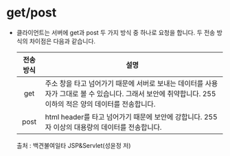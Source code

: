 # get/post

- 클라이언트는 서버에 get과 post 두 가지 방식 중 하나로 요청을 합니다. 두 전송 방식의 차이점은 다음과 같습니다. 

  | 전송방식 | 설명                                                         |
  | :------: | ------------------------------------------------------------ |
  |   get    | 주소 창을 타고 넘어가기 때문에 서버로 보내는 데이터를 사용자가 그대로 볼 수 있습니다. 그래서 보안에 취약합니다. 255이하의 적은 양의 데이터를 전송합니다. |
  |   post   | html header를 타고 넘어가기 때문에 보안에 강합니다. 255자 이상의 대용량의 데이터를 전송합니다. |

  출처 : 백견불여일타 JSP&Servlet(성윤정 저)